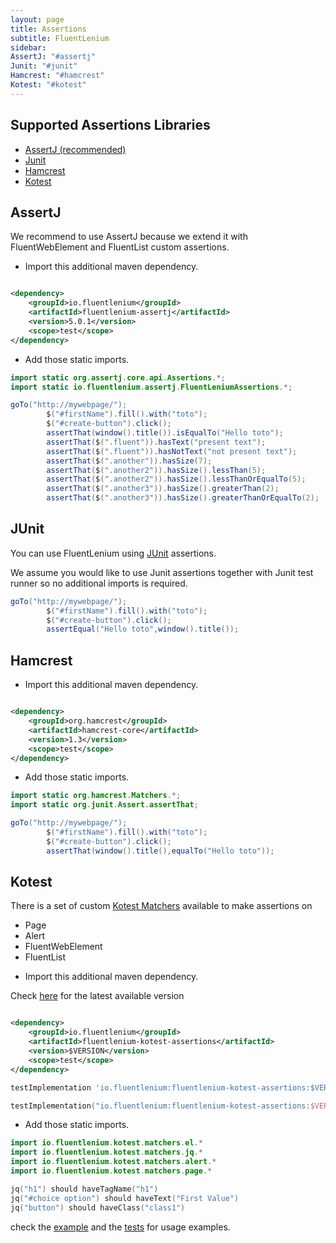 ```yaml
---
layout: page
title: Assertions
subtitle: FluentLenium
sidebar:
AssertJ: "#assertj"
Junit: "#junit"
Hamcrest: "#hamcrest"
Kotest: "#kotest"
---
```


## Supported Assertions Libraries

- [AssertJ (recommended)](#assertj)
- [Junit](#junit)
- [Hamcrest](#hamcrest)
- [Kotest](#kotest)

## AssertJ

We recommend to use AssertJ because we extend it with FluentWebElement and FluentList custom assertions.

- Import this additional maven dependency.

```xml

<dependency>
    <groupId>io.fluentlenium</groupId>
    <artifactId>fluentlenium-assertj</artifactId>
    <version>5.0.1</version>
    <scope>test</scope>
</dependency>
```

- Add those static imports.

```java
import static org.assertj.core.api.Assertions.*;
import static io.fluentlenium.assertj.FluentLeniumAssertions.*;
```

```java
goTo("http://mywebpage/");
        $("#firstName").fill().with("toto");
        $("#create-button").click();
        assertThat(window().title()).isEqualTo("Hello toto");
        assertThat($(".fluent")).hasText("present text");
        assertThat($(".fluent")).hasNotText("not present text");
        assertThat($(".another")).hasSize(7);
        assertThat($(".another2")).hasSize().lessThan(5);
        assertThat($(".another2")).hasSize().lessThanOrEqualTo(5);
        assertThat($(".another3")).hasSize().greaterThan(2);
        assertThat($(".another3")).hasSize().greaterThanOrEqualTo(2);
```

## JUnit

You can use FluentLenium using [JUnit](http://www.junit.org) assertions.

We assume you would like to use Junit assertions together with Junit test runner so no additional imports is required.

```java
goTo("http://mywebpage/");
        $("#firstName").fill().with("toto");
        $("#create-button").click();
        assertEqual("Hello toto",window().title());
```

## Hamcrest

- Import this additional maven dependency.

```xml

<dependency>
    <groupId>org.hamcrest</groupId>
    <artifactId>hamcrest-core</artifactId>
    <version>1.3</version>
    <scope>test</scope>
</dependency>
```

- Add those static imports.

```java
import static org.hamcrest.Matchers.*;
import static org.junit.Assert.assertThat;
```

```java
goTo("http://mywebpage/");
        $("#firstName").fill().with("toto");
        $("#create-button").click();
        assertThat(window().title(),equalTo("Hello toto"));
```

## Kotest

There is a set of custom [Kotest Matchers](https://kotest.io/docs/assertions/assertions.html) available to make
assertions on

* Page
* Alert
* FluentWebElement
* FluentList

- Import this additional maven dependency.

Check [here](https://search.maven.org/artifact/io.fluentlenium/fluentlenium-kotest-assertions) for the latest available
version

```xml

<dependency>
    <groupId>io.fluentlenium</groupId>
    <artifactId>fluentlenium-kotest-assertions</artifactId>
    <version>$VERSION</version>
    <scope>test</scope>
</dependency>
```

```groovy
testImplementation 'io.fluentlenium:fluentlenium-kotest-assertions:$VERSION'
```

```kotlin
testImplementation("io.fluentlenium:fluentlenium-kotest-assertions:$VERSION")
```

- Add those static imports.

```kotlin
import io.fluentlenium.kotest.matchers.el.*
import io.fluentlenium.kotest.matchers.jq.*
import io.fluentlenium.kotest.matchers.alert.*
import io.fluentlenium.kotest.matchers.page.*
```

```kotlin
jq("h1") should haveTagName("h1")
jq("#choice option") should haveText("First Value")
jq("button") should haveClass("class1")
```

check
the [example](https://github.com/FluentLenium/FluentLenium/blob/develop/examples/kotest/src/test/kotlin/io/fluentlenium/example/kotest/DuckDuckGoSpec.kt)
and
the [tests](https://github.com/FluentLenium/FluentLenium/tree/develop/fluentlenium-kotest-assertions/src/test/kotlin/io/fluentlenium/kotest/matchers)
for usage examples.
